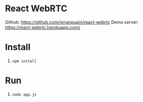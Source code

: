# React WebRTC
Github: https://github.com/renanpupin/react-webrtc
Demo server: https://react-webrtc.herokuapp.com/

# Install

1. `npm install`

# Run

1. `node app.js`
